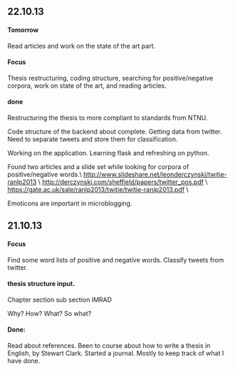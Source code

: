 
## 22.10.13

#### Tomorrow
Read articles and work on the state of the art part.

#### Focus
Thesis restructuring, coding structure, searching for positive/negative
corpora, work on state of the art, and reading articles.  

#### done
Restructuring the thesis to more compliant to standards from NTNU. 

Code structure of the backend about complete. 
Getting data from twitter. Need to separate tweets and store them for
classification. 

Working on the application. Learning flask and refreshing on python. 

Found two articles and a slide set while looking for corpora of
positive/negative words.\\ 
http://www.slideshare.net/leonderczynski/twitie-ranlp2013 \\
http://derczynski.com/sheffield/papers/twitter_pos.pdf \\
https://gate.ac.uk/sale/ranlp2013/twitie/twitie-ranlp2013.pdf \\

Emoticons are important in microblogging. 

## 21.10.13

#### Focus
Find some word lists of positive and negative words.
Classify tweets from twitter.  

#### thesis structure input. 
Chapter
	section
		sub section
IMRAD

Why?
How?
What?
So what?

#### Done: 
Read about references. 
Been to course about how to write a thesis in English, by Stewart Clark. 
Started a journal. Mostly to keep track of what I have done. 

